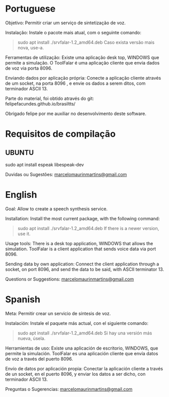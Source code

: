 # Portuguese

Objetivo:
Permitir criar um serviço de sintetização de voz.

Instalação:
Instale o pacote mais atual, com o seguinte comando:
> sudo apt install ./srvfalar-1.2_amd64.deb
Caso exista versão mais nova, use-a.

Ferramentas de utilização:
Existe uma aplicação desk top, WINDOWS que permite a simulação.
O ToolFalar é uma aplicação cliente que envia dados de voz via porta 8096.

Enviando dados por aplicação própria:
Conecte a aplicação cliente através de um socket, na porta 8096 , e envie os dados a serem ditos, com terminador ASCII 13.

Parte do material, foi obtido através do git: felipefacundes.github.io/brasiltts/

Obrigado felipe por me auxiliar no desenvolvimento deste software.


# Requisitos de compilação

## UBUNTU
sudo apt install espeak libespeak-dev




Duvidas ou Sugestões:
marcelomaurinmartins@gmail.com



# English

Goal:
Allow to create a speech synthesis service.

Installation:
Install the most current package, with the following command:
> sudo apt install ./srvfalar-1.2_amd64.deb
If there is a newer version, use it.

Usage tools:
There is a desk top application, WINDOWS that allows the simulation.
ToolFalar is a client application that sends voice data via port 8096.

Sending data by own application:
Connect the client application through a socket, on port 8096, and send the data to be said, with ASCII terminator 13.

Questions or Suggestions:
marcelomaurinmartins@gmail.com

# Spanish

Meta:
Permitir crear un servicio de síntesis de voz.

Instalación:
Instale el paquete más actual, con el siguiente comando:
> sudo apt install ./srvfalar-1.2_amd64.deb
Si hay una versión más nueva, úsela.

Herramientas de uso:
Existe una aplicación de escritorio, WINDOWS, que permite la simulación.
ToolFalar es una aplicación cliente que envía datos de voz a través del puerto 8096.

Envío de datos por aplicación propia:
Conectar la aplicación cliente a través de un socket, en el puerto 8096, y enviar los datos a ser dicho, con terminador ASCII 13.

Preguntas o Sugerencias:
marcelomaurinmartins@gmail.com
